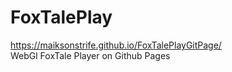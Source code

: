 # FoxTalePlay
https://maiksonstrife.github.io/FoxTalePlayGitPage/<br>
WebGl FoxTale Player on Github Pages

